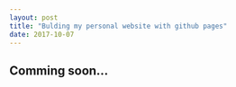 ```yaml
---
layout: post
title: "Bulding my personal website with github pages"
date: 2017-10-07
---
```


## Comming soon...